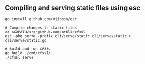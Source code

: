 ## Compiling and serving static files using esc

```
go install github.com/mjibson/esc

# Compile changes to static files 
cd $GOPATH/src/github.com/orbli/cfssl
esc -pkg serve -prefix cli/serve/static cli/serve/static > cli/serve/static.go

# Build and run CFSSL
go build ./cmd/cfssl/...
./cfssl serve
```
